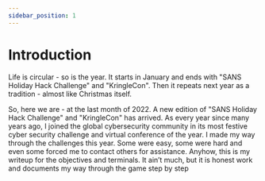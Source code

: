 ```yaml
---
sidebar_position: 1
---
```


# Introduction

Life is circular - so is the year. It starts in January and ends with "SANS Holiday Hack Challenge" and "KringleCon". Then it repeats next year as a tradition - almost like Christmas itself.  

So, here we are - at the last month of 2022. A new edition of "SANS Holiday Hack Challenge" and "KringleCon" has arrived. As every year since many years ago, I joined the global cybersecurity community
in its most festive cyber security challenge and virtual conference of the year. I made my way through the challenges this year. Some were easy, some were hard and even some forced me to contact others
for assistance. Anyhow, this is my writeup for the objectives and terminals. It ain’t much, but it is honest work and documents my way through the game step by step
